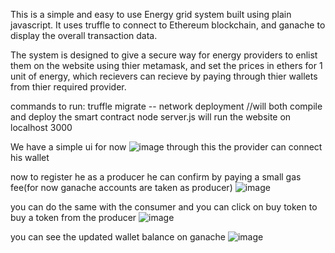 This is a simple and easy to use Energy grid system built using plain javascript.
It uses truffle to connect to Ethereum blockchain, and ganache to display the overall transaction data.

The system is designed to give a secure way for energy providers to enlist them on the website using 
thier metamask, and set the prices in ethers for 1 unit of energy, which recievers can recieve by paying
through thier wallets from thier required provider.

commands to run:
truffle migrate -- network deployment
//will both compile and deploy the smart contract
node server.js will run the website on localhost 3000

We have a simple ui for now
![image](https://github.com/user-attachments/assets/538d1a28-3c5a-4622-9bbe-3ea02af64cfc)
through this the provider can connect his wallet

now to register he as a producer he can confirm by paying a small gas fee(for now ganache accounts are taken as producer)
![image](https://github.com/user-attachments/assets/8056ebaa-6be7-4df3-8dd8-47f94c8cbe93)

you can do the same with the consumer and you can click on buy token to buy a token from the producer
![image](https://github.com/user-attachments/assets/0cef88db-f4fe-4d1f-97da-6a590114af2d)

you can see the updated wallet balance on ganache
![image](https://github.com/user-attachments/assets/9da52d9d-2ffd-497e-9306-957fc7efd924)






